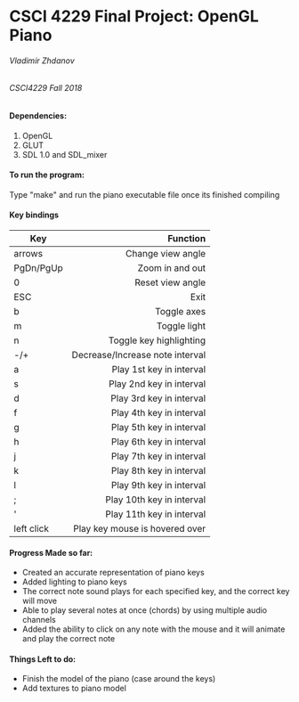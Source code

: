 # CSCI 4229 Final Project: OpenGL Piano

###### Vladimir Zhdanov

###### CSCI4229 Fall 2018

#### Dependencies:
1. OpenGL
2. GLUT
3. SDL 1.0 and SDL_mixer

#### To run the program: 
Type "make" and run the piano executable file once its finished compiling


#### Key bindings

| Key         | Function                        |
| ----------- | -------------------------------:|
|  arrows     | Change view angle               |
|  PgDn/PgUp  | Zoom in and out                 |
|  0          | Reset view angle                |
|  ESC        | Exit                            |
| b           | Toggle axes                     |
| m           | Toggle light                    |
| n  		  |	Toggle key highlighting			|
|  -/+        | Decrease/Increase note interval |
| a           | Play 1st key in interval        |
| s           | Play 2nd key in interval        |
| d           | Play 3rd key in interval        |
| f           | Play 4th key in interval        |
| g           | Play 5th key in interval        |  
| h           | Play 6th key in interval        |
| j           | Play 7th key in interval        |
| k           | Play 8th key in interval        |
| l           | Play 9th key in interval        |
| ;           | Play 10th key in interval       |
| '           | Play 11th key in interval       |
| left click  | Play key mouse is hovered over  |

#### Progress Made so far:
* Created an accurate representation of piano keys
* Added lighting to piano keys
* The correct note sound plays for each specified key, and the correct key will move
* Able to play several notes at once (chords) by using multiple audio channels
* Added the ability to click on any note with the mouse and it will animate and play the correct note

#### Things Left to do:
* Finish the model of the piano (case around the keys)
* Add textures to piano model
